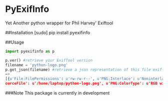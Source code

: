 PyExifInfo
======================================================

Yet Another python wrapper for Phil Harvey' Exiftool

##Installation
		[sudo] pip install pyexifinfo

##Usage

```python
import pyexifinfo as p

p.ver() #retrieve your ExifTool version
filename = 'python-logo.png'
p.get_json(filename) #retrieve a json representation of this file exif
=>
[{u'File:FilePermissions': u'rw-rw-r--', u'PNG:Interlace': u'Noninterlaced', u'S
ourceFile': u'/home/laptop/python-logo.png', u'PNG:ColorType': u'RGB with Alpha', u'File:MIMEType': u'image/png',u'File:FileAccessDate': u'2015:07:20 16:37:22-04:00', u'File:FileModifyDate': u'2014:12:12 20:55:59-05:00', u'File:FileSize': u'9.9 kB', u'PNG:ImageWidth': 290, u'File:FileType': u'PNG', u'File:FileName': u'python-logo.png', u'PNG:Compression': u'Deflate/Inflate', u'PNG:PixelsPerUnitY': 2835, u'PNG:PixelsPerUnitX': 2835, u'PNG:ImageHeight': 82, u'PNG:PixelUnits': u'Meters', u'File:Directory': u'/home/laptop', u'File:FileInodeChangDate': u'2015:07:20 16:37:22-04:00', u'PNG:Filter': u'Adaptive', u'PNG:BitDepth': 8, u'Composite:ImageSize': u'290x82', u'ExifTool:ExifToolVersion': 9.46}]
```

###Note
This package is currently in development

